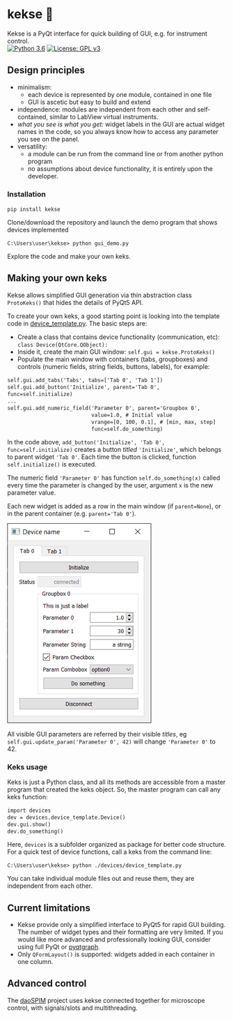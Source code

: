 # kekse :cookie:
Kekse is a PyQt interface for quick building of GUI, e.g. for instrument control.  
[![Python 3.6](https://img.shields.io/badge/python-3.6-blue.svg)](https://www.python.org/downloads/release/python-360/)
[![License: GPL v3](https://img.shields.io/badge/License-GPLv3-blue.svg)](https://www.gnu.org/licenses/gpl-3.0)

## Design principles
* minimalism: 
    - each device is represented by one module, contained in one file
    - GUI is ascetic but easy to build and extend
* independence: modules are independent from each other and self-contained, 
similar to LabView virtual instruments. 
* *what you see is what you get:* widget labels in the GUI are actual widget names in the code, so you always know how to access any parameter you see on the panel.
* versatility: 
    - a module can be run from the command line or from another python program
    - no assumptions about device functionality, it is entirely upon the developer.

### Installation
```
pip install kekse
```
Clone/download the repository and launch the demo program that shows devices implemented
```
C:\Users\user\kekse> python gui_demo.py
```
Explore the code and make your own keks.


## Making your own keks
Kekse allows simplified GUI generation via thin abstraction class `ProtoKeks()` that hides the details of PyQt5 API. 

To create your own keks, a good starting point is looking into the template code in 
[device_template.py](./devices/device_template.py). The basic steps are:
- Create a class that contains device functionality (communication, etc): `class Device(QtCore.QObject):`
- Inside it, create the main GUI window: `self.gui = kekse.ProtoKeks()`
- Populate the main window with containers (tabs, groupboxes) 
and controls (numeric fields, string fields, buttons, labels), for example:
```
self.gui.add_tabs('Tabs', tabs=['Tab 0', 'Tab 1'])
self.gui.add_button('Initialize', parent='Tab 0', func=self.initialize) 
...
self.gui.add_numeric_field('Parameter 0', parent='Groupbox 0',
                           value=1.0, # Initial value
                           vrange=[0, 100, 0.1], # [min, max, step]
                           func=self.do_something)
```
In the code above, `add_button('Initialize', 'Tab 0', func=self.initialize)` creates 
a button *titled* `'Initialize'`, which belongs to parent widget `'Tab 0'`. Each time the button is 
clicked, function `self.initialize()` is executed.

The numeric field `'Parameter 0'` has function `self.do_something(x)` called every time the parameter 
is changed by the user, argument `x` is the new parameter value.

Each new widget is added as a row in the main window (if `parent=None`), or in the parent container (e.g. `parent='Tab 0'`).

![Device template GUI](./images/dev_template.png)

 All visible GUI parameters are referred by their visible *titles*,
 eg `self.gui.update_param('Parameter 0', 42)` will change `'Parameter 0'` to 42.

### Keks usage
Keks is just a Python class, and all its methods are accessible from a master program that created the keks object. So, the master program can call any keks function:
```
import devices 
dev = devices.device_template.Device()
dev.gui.show()
dev.do_something()
```
Here, `devices` is a subfolder organized as package for better code structure. 
For a quick test of device functions, call a keks from the command line:
```
C:\Users\user\kekse> python ./devices/device_template.py
```
You can take individual module files out and reuse them, they are independent from each other.

## Current limitations
- Kekse provide only a simplified interface to PyQt5 for rapid GUI building. 
The number of widget types and their formatting are very limited. 
If you would like more advanced and professionally looking GUI, consider using full PyQt or [pyqtgraph](http://www.pyqtgraph.org/).
- Only `QFormLayout()` is supported: widgets added in each container in one column.

## Advanced control
The [daoSPIM](https://github.com/nvladimus/daoSPIM/tree/master/microscope_control) project uses kekse connected together for microscope control, with signals/slots and multithreading.
